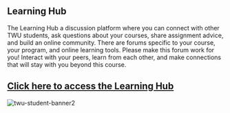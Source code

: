 ## Learning Hub

The Learning Hub a discussion platform where you can connect with other TWU students, ask questions about your courses, share assignment advice, and build an online community. There are forums specific to your course, your program, and online learning tools.  Please make this forum work for you!  Interact with your peers, learn from each other, and make connections that will stay with you beyond this course.

## [Click here to access the Learning Hub](https://twu.discourse.group)
![twu-student-banner2](https://github.com/TWUOnline/course-materials/assets/35148983/38a7d829-7da1-4263-87ef-b0a3a8f7aa49)
